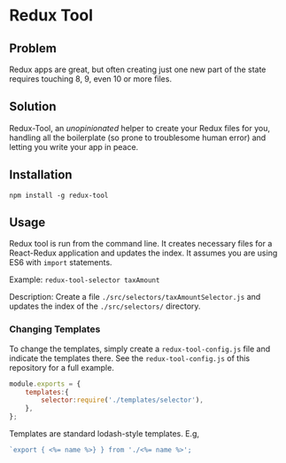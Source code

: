 # Redux Tool
## Problem
Redux apps are great, but often creating just one new part of the state requires touching 8, 9, even 10 or more files.

## Solution
Redux-Tool, an *unopinionated* helper to create your Redux files for you, handling all the boilerplate (so prone to troublesome human error) and letting you write your app in peace.

## Installation
`npm install -g redux-tool`

## Usage
Redux tool is run from the command line.
It creates necessary files for a React-Redux application and updates the index. 
It assumes you are using ES6 with `import` statements.

Example:
`redux-tool-selector taxAmount`
 
 Description: Create a file `./src/selectors/taxAmountSelector.js` and updates the index of the `./src/selectors/` directory.
  
###  Changing Templates
To change the templates, simply create a `redux-tool-config.js` file and indicate the templates there. See the `redux-tool-config.js` of this repository for a full example.

```javascript
module.exports = {
    templates:{
        selector:require('./templates/selector'),
    },
};
```
 
Templates are standard lodash-style templates. E.g,
 ```javascript
`export { <%= name %>} } from './<%= name %>';
```